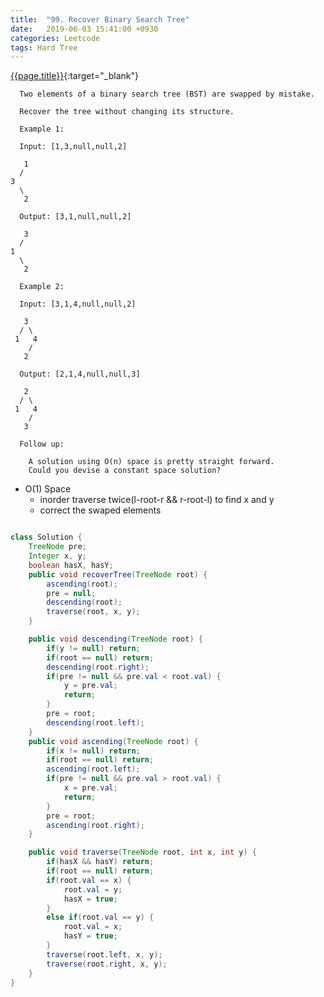 ```yaml
---
title:  "99. Recover Binary Search Tree"
date:   2019-06-03 15:41:00 +0930
categories: Leetcode
tags: Hard Tree
---
```


[{{page.title}}](https://leetcode.com/problems/recover-binary-search-tree/){:target="_blank"}

      Two elements of a binary search tree (BST) are swapped by mistake.

      Recover the tree without changing its structure.

      Example 1:

      Input: [1,3,null,null,2]

       1
      /
    3
      \
       2

      Output: [3,1,null,null,2]

       3
      /
    1
      \
       2

      Example 2:

      Input: [3,1,4,null,null,2]

       3
      / \
     1   4
        /
       2

      Output: [2,1,4,null,null,3]

       2
      / \
     1   4
        /
       3

      Follow up:

        A solution using O(n) space is pretty straight forward.
        Could you devise a constant space solution?


* O(1) Space
  - inorder traverse twice(l-root-r && r-root-l) to find x and y
  - correct the swaped elements

```java

class Solution {
    TreeNode pre;
    Integer x, y;
    boolean hasX, hasY;
    public void recoverTree(TreeNode root) {
        ascending(root);
        pre = null;
        descending(root);
        traverse(root, x, y);
    }

    public void descending(TreeNode root) {
        if(y != null) return;
        if(root == null) return;
        descending(root.right);
        if(pre != null && pre.val < root.val) {
            y = pre.val;
            return;
        }
        pre = root;
        descending(root.left);
    }
    public void ascending(TreeNode root) {
        if(x != null) return;
        if(root == null) return;
        ascending(root.left);
        if(pre != null && pre.val > root.val) {
            x = pre.val;
            return;
        }
        pre = root;
        ascending(root.right);
    }

    public void traverse(TreeNode root, int x, int y) {
        if(hasX && hasY) return;
        if(root == null) return;
        if(root.val == x) {
            root.val = y;
            hasX = true;
        }
        else if(root.val == y) {
            root.val = x;
            hasY = true;
        }
        traverse(root.left, x, y);
        traverse(root.right, x, y);
    }
}
```
